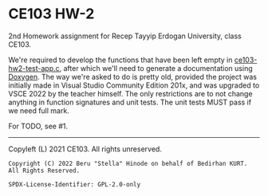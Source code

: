 # CE103 HW-2

2nd Homework assignment for Recep Tayyip Erdogan University, class CE103.

We're required to develop the functions that have been left empty in [ce103-hw2-test-app.c](ce103-hw2/ce103-hw2-test-app.c),
after which we'll need to generate a documentation using [Doxygen](https://doxygen.nl). The way we're asked to do is pretty
old, provided the project was initially made in Visual Studio Community Edition 201x, and was upgraded to VSCE 2022 by the
teacher himself. The only restrictions are to not change anything in function signatures and unit tests. The unit tests MUST
pass if we need full mark.

For TODO, see #1.

-----

Copyleft (L) 2021 CE103. All rights unreserved.

```
Copyright (C) 2022 Beru "Stella" Hinode on behalf of Bedirhan KURT. All Rights Reserved.

SPDX-License-Identifier: GPL-2.0-only
```
